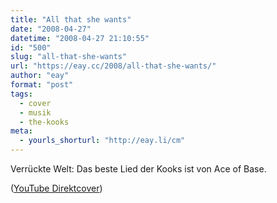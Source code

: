 ```yaml
---
title: "All that she wants"
date: "2008-04-27"
datetime: "2008-04-27 21:10:55"
id: "500"
slug: "all-that-she-wants"
url: "https://eay.cc/2008/all-that-she-wants/"
author: "eay"
format: "post"
tags:
  - cover
  - musik
  - the-kooks
meta:
  - yourls_shorturl: "http://eay.li/cm"
---
```


Verrückte Welt: Das beste Lied der Kooks ist von Ace of Base.

 ([YouTube Direktcover](http://youtube.com/watch?v=hy5gelerwdM))
